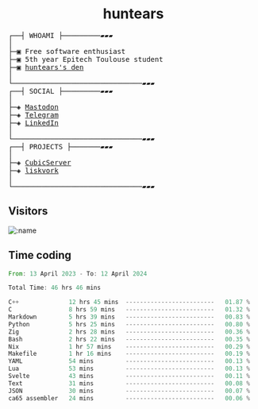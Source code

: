 <h1 align="center">
huntears
</h1>
<!-- <p align="center">
<img src=https://huntears.com/img/pfp.webp width=30%/>
</p>
<style>
img {
    border-radius: 50%;
}
</style> -->
<pre>
┌──┤ WHOAMI ├─────────▰▰▰
│
├─▣ Free software enthusiast
├─▣ 5th year Epitech Toulouse student
├─▣ <a href="https://huntears.com/">huntears's den</a>
│
└───────────────────────────────▰▰▰
┌──┤ SOCIAL ├─────────▰▰▰
│
├─◈ <a href="https://fosstodon.org/@huntears">Mastodon</a>
├─◈ <a href="https://t.me/huntears">Telegram</a>
├─◈ <a href="https://www.linkedin.com/in/alexandre-flion">LinkedIn</a>
│
└───────────────────────────────▰▰▰
┌──┤ PROJECTS ├───────▰▰▰
│
├─◈ <a href="https://github.com/CubicMC/cubic-server">CubicServer</a>
├─◈ <a href="https://github.com/Epitech/B-AIA-500_liskvork">liskvork</a>
│
└───────────────────────────────▰▰▰
</pre>

## Visitors

![:name](https://count.getloli.com/get/@huntears?theme=rule34)

## Time coding

<!--START_SECTION:wakatime-->

```rust
From: 13 April 2023 - To: 12 April 2024

Total Time: 46 hrs 46 mins

C++              12 hrs 45 mins  -------------------------   01.87 %
C                8 hrs 59 mins   -------------------------   01.32 %
Markdown         5 hrs 39 mins   -------------------------   00.83 %
Python           5 hrs 25 mins   -------------------------   00.80 %
Zig              2 hrs 28 mins   -------------------------   00.36 %
Bash             2 hrs 22 mins   -------------------------   00.35 %
Nix              1 hr 57 mins    -------------------------   00.29 %
Makefile         1 hr 16 mins    -------------------------   00.19 %
YAML             54 mins         -------------------------   00.13 %
Lua              53 mins         -------------------------   00.13 %
Svelte           43 mins         -------------------------   00.11 %
Text             31 mins         -------------------------   00.08 %
JSON             30 mins         -------------------------   00.07 %
ca65 assembler   24 mins         -------------------------   00.06 %
```

<!--END_SECTION:wakatime-->
